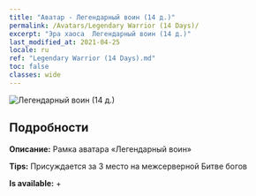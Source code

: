 ```yaml
---
title: "Аватар - Легендарный воин (14 д.)"
permalink: /Avatars/Legendary Warrior (14 Days)/
excerpt: "Эра хаоса  Легендарный воин (14 д.)"
last_modified_at: 2021-04-25
locale: ru
ref: "Legendary Warrior (14 Days).md"
toc: false
classes: wide
---
```

 ![Легендарный воин (14 д.)](/images/a/avatarFrame_61.png)

## Подробности

 **Описание:** Рамка аватара «Легендарный воин» 

 **Tips:** Присуждается за 3 место на межсерверной Битве богов 

 **Is available:**  + 

